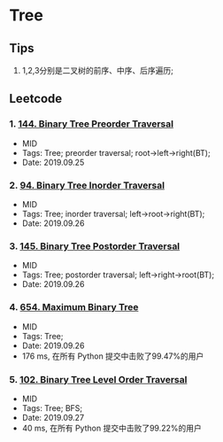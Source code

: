 # Tree

## Tips
1. 1,2,3分别是二叉树的前序、中序、后序遍历;

## Leetcode
### 1. [144. Binary Tree Preorder Traversal](https://leetcode-cn.com/problems/binary-tree-preorder-traversal/)
- MID
- Tags: Tree; preorder traversal; root->left->right(BT);
- Date: 2019.09.25

### 2. [94. Binary Tree Inorder Traversal](https://leetcode-cn.com/problems/binary-tree-inorder-traversal/)
- MID
- Tags: Tree; inorder traversal; left->root->right(BT);
- Date: 2019.09.26

### 3. [145. Binary Tree Postorder Traversal](https://leetcode-cn.com/problems/binary-tree-postorder-traversal/submissions/)
- MID
- Tags: Tree; postorder traversal; left->right->root(BT);
- Date: 2019.09.26

### 4. [654. Maximum Binary Tree](https://leetcode-cn.com/problems/maximum-binary-tree/submissions/)
- MID
- Tags: Tree;
- Date: 2019.09.26
- 176 ms, 在所有 Python 提交中击败了99.47%的用户

### 5. [102. Binary Tree Level Order Traversal](https://leetcode-cn.com/problems/binary-tree-level-order-traversal/solution/)
- MID
- Tags: Tree; BFS;
- Date: 2019.09.27
- 40 ms, 在所有 Python 提交中击败了99.22%的用户

